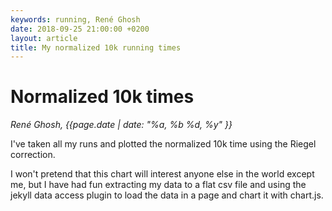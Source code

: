 ```yaml
---
keywords: running, René Ghosh
date: 2018-09-25 21:00:00 +0200
layout: article
title: My normalized 10k running times
---
```

# Normalized 10k times

_René Ghosh, {{page.date | date: "%a, %b %d, %y" }}_

I've taken all my runs and plotted the normalized 10k time using the Riegel correction.

I won't pretend that this chart will interest anyone else in the world except me, but I have had fun 
extracting my data to a flat csv file and using the jekyll data access plugin to load the data in a page
and chart it with chart.js.

<script src="../js/Chart.bundle.min.js"></script>
<style>
#myChart {
	width: 800px;
	height: 700px;
	max-width: 800px;
}
</style>
<canvas id="myChart" width="800" height="400"></canvas>
<script>
var runs = [ {% for run in site.data.runs %}  { time: "{{run.Temps}}", date: "{{ run.Date }}", distance: {{ run.Distance | replace: ',' , '.' }},},{% endfor %} ];


var runs_speed = [];

for (var i=0;i<runs.length;i++){
	var time_str = runs[i].time;
	var date_str = runs[i].date;
	var date_atoms = date_str.split("/");
	var time_atoms = time_str.split(":");
	var years = parseInt(date_atoms[2]);
	var months = parseInt(date_atoms[1]);
	var days = parseInt(date_atoms[0]);
	var hours = parseInt(time_atoms[0]);
	var minutes = parseInt(time_atoms[1]);
	var seconds = parseInt(time_atoms[2]);
	var distance = parseFloat(runs[i].distance);
	var time_seconds = ((hours*3600.0)+(minutes*60.0)+seconds)/3600.0;
	var speed = distance/time_seconds;
	var base = 10.0 // 10k
    var runDate = new Date(years, months-1, days-1);
    var lastYear = new Date(new Date().getTime()-365*24*3600*1000);
	normalized_time = time_seconds*Math.pow(base/distance, 1.06);
	normalized_speed = base/normalized_time;
    if (runDate.getTime() > lastYear.getTime()) {
	   runs_speed.push({x:runDate,y:normalized_time}); 
    }
}

function formatSecsAsMins(v){
	var normalized_time = v; //hours
	normalized_time *= 3600.0;
	normalized_hours = Math.trunc(normalized_time/3600.0);
	normalized_time = normalized_time - normalized_hours*3600.0;
	normalized_minutes = Math.trunc(normalized_time/60.0);
	normalized_time = normalized_time - normalized_minutes*60.0;
	normalized_seconds = Math.trunc(normalized_time);
	normalized_hours = ""+normalized_hours;
	normalized_minutes = ""+normalized_minutes;
	if (normalized_hours.length == 1){
		normalized_hours = "0"+normalized_hours;
	}
	if (normalized_minutes.length == 1){
		normalized_minutes = "0"+normalized_minutes;
	}
	return normalized_hours+":"+normalized_minutes
}
/*console.log(runs_speed);*/
var ctx = document.getElementById('myChart');
var chart = new Chart(ctx, {
    type: 'scatter',
    data: {
        datasets: [{
        	fill: false,
        	showLine: true,
        	lineTension: 0.3,
        	cubicInterpolationMode: "linear",
            backgroundColor: 'rgb(190, 190, 190)',
            borderColor: 'rgb(50, 50, 50)',
            borderWidth: 2,
            data: runs_speed
        }]
    },

    // Configuration options go here
    options: {
    	title: {
    		display: true,
    		text: "Normalized 10k time for all runs over the last 365 days"
    	},
    	legend: {
    		display: false,
    	},
    	elements: { point: { radius: 4 } },
    	scales: {
            xAxes: [{
                type: 'time',
                time: {
                    displayFormats: {
                        quarter: 'YYYY'
                    }
                }
            }],
            yAxes: [{
                ticks:{
                    callback:(v)=>this.formatSecsAsMins(v),
                }
            }],
        }
    }
});
</script>
